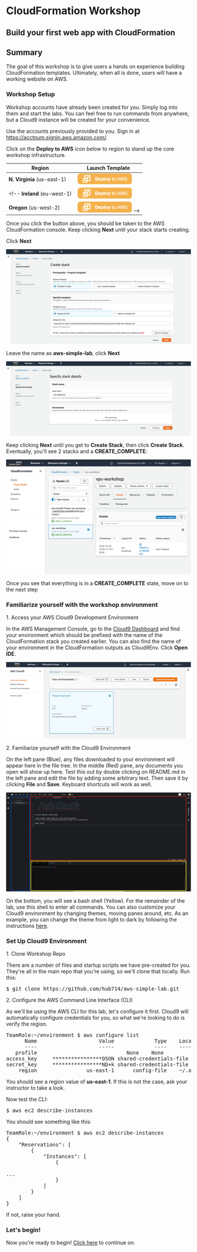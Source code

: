 # CloudFormation Workshop
## Build your first web app with CloudFormation

## Summary
The goal of this workshop is to give users a hands on experience building CloudFormation templates. Ultimately, when all is done, users will have a working website on AWS. 

### Workshop Setup

Workshop accounts have already been created for you. Simply log into them and start the labs. You can feel free to run commands from anywhere, but a Cloud9 instance will be created for your convenience.

Use the accounts previously provided to you. Sign in at https://acctnum.signin.aws.amazon.com/.

Click on the **Deploy to AWS** icon below to region to stand up the core workshop infrastructure.

Region | Launch Template
------------ | -------------  
**N. Virginia** (us-east-1) | [![Launch Stack into N. Virginia with CloudFormation](images/deploy-to-aws.png)](https://console.aws.amazon.com/cloudformation/home?region=us-east-1#/stacks/new?stackName=aws-simple-lab&templateURL=https://s3-us-west-2.amazonaws.com/immersionday.hubertcheung.com/aws-simple-lab-createvpc.yml)  
<!-- **Ireland** (eu-west-1) | [![Launch Stack into Ireland with CloudFormation](images/deploy-to-aws.png)](https://console.aws.amazon.com/cloudformation/home?region=eu-west-1#/stacks/new?stackName=cfn-workshop&templateURL=https://s3-us-west-2.amazonaws.com/immersionday.hubertcheung.com/createVPC.yml)  
**Oregon** (us-west-2) | [![Launch Stack into Oregon with CloudFormation](images/deploy-to-aws.png)](https://console.aws.amazon.com/cloudformation/home?region=us-west-2#/stacks/new?stackName=cfn-workshop&templateURL=https://s3-us-west-2.amazonaws.com/immersionday.hubertcheung.com/createVPC.yml)  -->

Once you click the button above, you should be taken to the AWS CloudFormation console. Keep clicking **Next** until your stack starts creating.

Click **Next**

![CFN 1](images/cfn-1.png)

Leave the name as **aws-simple-lab**, click **Next**

![CFN final](images/cfn-2.png)

Keep clicking **Next** until you get to **Create Stack**, then click **Create Stack**. Eventually, you'll see 2 stacks and a **CREATE_COMPLETE**:

![CFN COMPLETE](images/cfn-complete.png)

Once you see that everything is in a **CREATE_COMPLETE** state, move on to the next step

### Familiarize yourself with the workshop environment

1\. Access your AWS Cloud9 Development Environment

In the AWS Management Console, go to the [Cloud9 Dashboard](https://console.aws.amazon.com/cloud9/home) and find your environment which should be prefixed with the name of the CloudFormation stack you created earlier. You can also find the name of your environment in the CloudFormation outputs as Cloud9Env. Click **Open IDE**.

![Cloud9 Env](images/cloud9.png)

2\. Familiarize yourself with the Cloud9 Environment

On the left pane (Blue), any files downloaded to your environment will appear here in the file tree. In the middle (Red) pane, any documents you open will show up here. Test this out by double clicking on README.md in the left pane and edit the file by adding some arbitrary text. Then save it by clicking **File** and **Save**. Keyboard shortcuts will work as well.

![Cloud9 Editing](images/cloud9-environment.png)

On the bottom, you will see a bash shell (Yellow). For the remainder of the lab, use this shell to enter all commands.  You can also customize your Cloud9 environment by changing themes, moving panes around, etc. As an example, you can change the theme from light to dark by following the instructions [here](https://docs.aws.amazon.com/cloud9/latest/user-guide/settings-theme.html).

### Set Up Cloud9 Environment

1\. Clone Workshop Repo

There are a number of files and startup scripts we have pre-created for you. They're all in the main repo that you're using, so we'll clone that locally. Run this:

<pre>
$ git clone https://github.com/hub714/aws-simple-lab.git
</pre>

2\. Configure the AWS Command Line Interface (CLI)

As we'll be using the AWS CLI for this lab, let's configure it first. Cloud9 will automatically configure credentials for you, so what we're looking to do is verify the region.

<pre>
TeamRole:~/environment $ aws configure list
      Name                    Value             Type    Location
      ----                    -----             ----    --------
   profile                <not set>             None    None
access_key     ****************O5ON shared-credentials-file    
secret_key     ****************ND+k shared-credentials-file    
    region                us-east-1      config-file    ~/.aws/config
</pre>

You should see a region value of **us-east-1**. If this is not the case, ask your instructor to take a look.

Now test the CLI:

<pre>
$ aws ec2 describe-instances
</pre>

You should see something like this:

<pre>
TeamRole:~/environment $ aws ec2 describe-instances
{
    "Reservations": [
        {
            "Instances": [
                {
                    
...
                }
            ]
        }
    ]   
}
</pre>

If not, raise your hand.

### Let's begin!

Now you're ready to begin! [Click here](0-launch-ec2) to continue on.